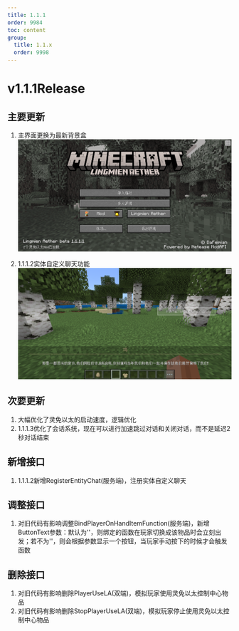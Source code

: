 ```yaml
---
title: 1.1.1
order: 9984
toc: content
group:
  title: 1.1.x
  order: 9998
---
```

# v1.1.1<Badge type="success">Release</Badge>
## 主要更新
1. 主界面更换为最新背景盒
    ![](./picture/111-1.png)

2. <Badge type="info">1.1.1.2</Badge>实体自定义聊天功能
    ![](./picture/111-2.png)

## 次要更新
1. 大幅优化了灵免以太的启动速度，逻辑优化
2. <Badge type="info">1.1.1.3</Badge>优化了会话系统，现在可以进行加速跳过对话和关闭对话，而不是延迟2秒对话结束

## 新增接口
1. <Badge type="info">1.1.1.2</Badge>新增RegisterEntityChat(服务端)，注册实体自定义聊天

## 调整接口
1. <Badge type="error">对旧代码有影响</Badge>调整BindPlayerOnHandItemFunction(服务端)，新增ButtonText参数：默认为''，则绑定的函数在玩家切换成该物品时会立刻出发；若不为''，则会根据参数显示一个按钮，当玩家手动按下的时候才会触发函数

## 删除接口 
1. <Badge type="error">对旧代码有影响</Badge>删除PlayerUseLA(双端)，模拟玩家使用灵免以太控制中心物品
2. <Badge type="error">对旧代码有影响</Badge>删除StopPlayerUseLA(双端)，模拟玩家停止使用灵免以太控制中心物品